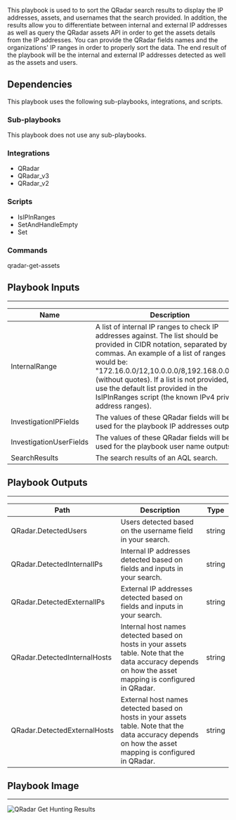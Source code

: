This playbook is used to to sort the QRadar search results to display the IP addresses, assets, and usernames that the search provided. In addition, the results allow you to differentiate between internal and external IP addresses as well as query the QRadar assets API in order to get the assets details from the IP addresses. You can provide the QRadar fields names and the organizations' IP ranges in order to properly sort the data. The end result of the playbook will be the internal and external IP addresses detected as well as the assets and users.

## Dependencies
This playbook uses the following sub-playbooks, integrations, and scripts.

### Sub-playbooks
This playbook does not use any sub-playbooks.

### Integrations
* QRadar
* QRadar_v3
* QRadar_v2

### Scripts
* IsIPInRanges
* SetAndHandleEmpty
* Set

### Commands
qradar-get-assets

## Playbook Inputs
---

| **Name** | **Description** | **Default Value** | **Required** |
| --- | --- | --- | --- |
| InternalRange | A list of internal IP ranges to check IP addresses against. The list should be provided in CIDR notation, separated by commas. An example of a list of ranges would be: "172.16.0.0/12,10.0.0.0/8,192.168.0.0/16" \(without quotes\). If a list is not provided, will use the default list provided in the IsIPInRanges script \(the known IPv4 private address ranges\). |  | Optional |
| InvestigationIPFields | The values of these QRadar fields will be used for the playbook IP addresses outputs. | sourceip,destinationip | Optional |
| InvestigationUserFields | The values of these QRadar fields will be used for the playbook user name outputs. | username | Optional |
| SearchResults | The search results of an AQL search. |  | Optional |

## Playbook Outputs
---

| **Path** | **Description** | **Type** |
| --- | --- | --- |
| QRadar.DetectedUsers | Users detected based on the username field in your search. | string |
| QRadar.DetectedInternalIPs | Internal IP addresses detected based on fields and inputs in your search. | string |
| QRadar.DetectedExternalIPs | External IP addresses detected based on fields and inputs in your search. | string |
| QRadar.DetectedInternalHosts | Internal host names detected based on hosts in your assets table. Note that the data accuracy depends on how the asset mapping is configured in QRadar. | string |
| QRadar.DetectedExternalHosts | External host names detected based on hosts in your assets table. Note that the data accuracy depends on how the asset mapping is configured in QRadar. | string |

## Playbook Image
---
![QRadar Get Hunting Results](../doc_files/QRadar_Get_Hunting_Results.png)
